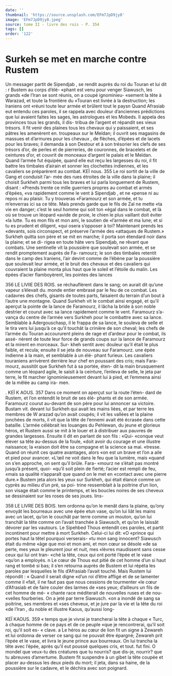 ```yaml
---
date: ''
thumbnail: 'https://source.unsplash.com/EFm7JpD9jy8'
image: 'EFm7JpD9jy8.jpeg'
source: tome II - livre des rois - P. 354
tags: []
order: '122'
---
```


# Surkeh se met en marche contre Rustem

Un messager partit de Sipendjab , se rendit auprès du roi du Touran et lui dit : r Bustem au corps d’élé-
«phant est venu pour venger Siawusch, les grands «de l’lran se sont réunis, on a coupé ignominieu-
«sement la tête à Warazad, et toute la frontière du «Touran est livrée à la destruction; les lraniens ont «réuni toute leur armée et brûlent tout le paysn
Quand Afrasiab eut entendu ces paroles, il se rappela avec douleur d’anciennes prédictions que lui avaient faites les sages, les astrologues et les Mobeds.
Il appela des provinces tous les grands, il dis- tribua de l’argent et répandit ses vieux trésors. Il fit
venir des plaines tous les chevaux qui y paissaient, et ses pâtres les amenèrent en. troupeaux sur le Meïdan;
il ouvrit ses magasins de massues et d’armures pour
les chevaux , de flèches, d’épées et de lacets pour les
braves; il demanda à son Destour et à son trésorier les clefs de ses trésors d’or, de perles et de pierreries, de couronnes, de bracelets et de ceintures d’or, et couvrit de monceaux d’argent le palais et le Meïdan. Quand l’armée fut équipée, quand elle eut reçu les largesses du roi, il fit battre les timbales d’airain et
sonner les clochettes indiennes, et les cavaliers se préparèrent au combat.
KEÏ nous. 355 Le roi sortit de la ville de Gang et conduisit l’ar-
mée des rues étroites de la ville dans la plaine; il
choisit Surkheh parmi tous les braves et lui parla
longuement de Rustem, disant : «Prends trente ce mille guerriers propres au combat et armés d’épées,
«va rapidement comme le vent à Sipendjab , et ne «pense ni au repos ni au plaisir. Tu y trouveras «Faramourz et son armée, et tu m’enverras ici sa
ce tête. Mais prends garde que le fils de Zal ne mette «ta vie en danger; c’est le seul homme qui soit ton
«égal dans le combat, et là où se trouve un léopard «avide de proie, le chien le plus vaillant doit éviter «la lutte. Tu es mon fils et mon ami, le soutien de «l’armée et ma lune; et si tu es prudent et diligent,
«qui osera s’opposer à toi? Maintenant prends les
«devants, sois circonspect, et préserve l’armée des «attaques de Rustem.»
Surkheh quitta son père et se mit en marche; il porta son étendard noir dans la plaine; et se di- rigea en toute hâte vers Sipendjab, ne rêvant que combats. Une sentinelle vit la poussière que soulevait son armée, et se rendit promptement auprès de Fa- ramourz; le son des timbales retentit dans le camp des Iraniens, l’air devint comme de l’ébène par la
poussière que soulevait leur armée, et le bruit des
chevaux et des cavaliers qui couvraient la plaine monta plus haut que le soleil et l’étoile du malin.
Les épées d’acier flamboyèrent, les pointes des lances

356 LE LlVllE DES ROIS.
se réchauflèrent dans le sang; on aurait dit qu’une
vapeur s’élevait du. monde entier embrasé par le feu
de ce combat. Les cadavres des chefs, gisants de toutes parts, faisaient du terrain d’un bout à l’autre
une montagne.
Quand Surkheh vit le combat ainsi engagé, et
qu’il aperçut la pointe de la lance de Faramourz, il lâcha la bride à son noble destrier et courut avec
sa lance rapidement comme le vent. Faramourz s’a- vança du centre de l’armée vers Surkheh pour le combattre avec sa lance. Semblable à Adergouschasp, il le frappa de sa lance, le souleva de selle et le tira vers lui jusqu’à ce qu’il touchât la crinière de son
cheval; les chefs de l’armée du Touran accoururent
pleins de rage et d’ardeur pour le combat, ils assé-
nèrent de toute leur force de grands coups sur la
lance de Faramourz et la mirent en morceaux. Sur- kheh sentit avec douleur qu’il était le plus faible, et
recula; ensuite il se jeta de nouveau sur Faramourz. une épée indienne à la main, et semblable à un élé-
phant furieux. Les cavaliers touraniens arrivèrent derrière leur chef en poussant des cris; mais Fara- mourz, aussitôt que Surkheh fut à sa portée, éten-
dit la main brusquement comme un léopard agile, le saisit à la ceinture, l’enleva de selle, le jeta par terre, le fit marcher ignominieusement devant lui à pied, et l’emmena ainsi de la mêlée au camp ira-
men.

. KEÏ K AOUS. 357 Dans ce moment on aperçut sur la route l’éten-
dard de Rustem, et l’on entendit le bruit de ses élé- phants et de son armée. Faramourz courut au-devant de son père pour lui annoncer sa victoire. Bustam vit. devant lui Surkheh qui avait les mains liées, et par terre les membres de W arazad qu’on avait coupés;
il vit les vallées et la plaine jonchées de morts, il vit que la tête de l’ennemi avait été écrasée dans cette
bataille. L’armée célébrait les louanges du Pehlewan,
du jeune et glorieux héros, et Rustem aussi se mit à le louer et à distribuer aux pauvres de grandes largesses. Ensuite il dit en parlant de son fils : «Qui- «conque veut élever sa tête au-dessus de la foule,
«doit avoir du courage et une illustre naissance; la «raison doit être sa compagne et la science sa mai. «tresse. Quand on réunit ces quatre avantages, alors «on est un brave et l’on a aile et pied pour avancer. «L’œil ne voit dans le feu que la lumière, mais «quand on s’en approche, on sent qu’il brûle. Fara-
«mourz ne s’était pas montré jusqu’à présent, quoi- «qu’il soit plein de fierté; l’acier est rempli de feu, «mais sa qualité n’apparaît que quand on le met en «contact avec une pierre dure.»
Bustem jeta alors les yeux sur Surkheh, qui était élancé comme un cyprès au milieu d’un pré, sa poi-
trine ressemblait à la poitrine d’un lion, son visage
était comme le printemps, et les boucles noires de ses cheveux se dessinaient sur les roses de ses joues. lins-

358 LE LIVRE DES BOIS.
tem ordonna qu’on le menât dans la plaine, qu’ony
envoyât les bourreaux avec une épée etun vase, qu’on
lui liât les mains avec un lacet, qu’on le couchât
par terre comme un mouton, qu’on lui tranchât la
tête comme on l’avait tranchée à Siawusch, et qu’on
le laissât dévorer par les vautours. Le Sipehbed Thous entendit ces paroles, et partit incontinent pour mettre à mort Surkheh. Celui-ci lui dit: «O «prince qui portes haut la têtel pourquoi verserais- «tu mon sang innocent? Siawusch était du même
«âge que moi et mon ami, et mon cœur se désole
«de sa perte, mes yeux le pleurent jour et nuit, mes «lèvres maudissent sans cesse ceux qui lui ont tran- «ché la tête, ceux qui ont porté l’épée et le vase
«qu’on a employés. n Le cœur de Thous eut pitié de cet
homme d’un si haut rang et tombé si bas; il s’en
retourna auprès de Bustem et lui répéta les paroles
par lesquelles le fils d’Afrasiab l’avait touché.
Mais Rustem lui répondit : « Quand il serait digne «d’un roi d’être affligé et de se lamenter comme il
«fait, il ne faut pas que nous cessions de tourmenter «le cœur d’Afrasiab et de faire couler des larmes de
«ses yeux; d’ailleurs un fils de cet homme de mé-
« chante race méditerait de nouvelles ruses et de nou- «velles fourberies. On a jeté par terre Siawusch. «on a inondé de sang sa poitrine, ses membres et
«ses cheveux, et je jure par la vie et la tête du roi «de l’lran , du noble et illustre Kaous, qu’aussi long-

KEÏ KAOUS. 359 « temps que je vivrai je trancherai la tête à chaque
« Turc, à chaque homme de ce pays et de ce peuple «que je rencontrerai, qu’il soit roi, qu’il soit es-
« clave. a
Le héros au cœur de lion fit un signe à Zewareh et
lui ordonna de verser ce sang qui ne pouvait être épargné; Zewareh prit l’épée et le vase, et livra le
jeune prince aux bourreaux. On lui trancha la tête avec l’épée, après qu’il eut poussé quelques cris, et
tout. fut fini. O mondel que veux-tu des créatures que tu nourris? que dis-je, nourrir? que tu abreuves d’amertume. Bustem fit suspendre à un gibet la tête coupée et placer au-dessus les deux pieds du mort;
il jeta, dans sa haine, de la poussière sur le cadavre, et le déchira avec son poignard.
